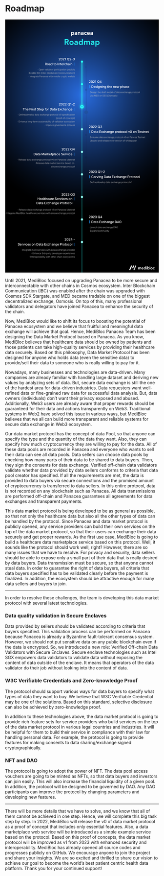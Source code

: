 # Roadmap

![](images/roadmap.png)

Until 2021, MediBloc focused on upgrading Panacea to be more secure and interconnectable with other chains in Cosmos ecosystem. Inter Blockchain Communication (IBC) was enabled after the chain was upgraded with Cosmos SDK Stargate, and MED became tradable on one of the biggest decentralized exchange, Osmosis. On top of this, many professional validators and delegators have joined Panacea to enhance the security of the chain.

Now, MediBloc would like to shift its focus to boosting the potential of Panacea ecosystem and we believe that fruitful and meaningful data exchange will achieve that goal. Hence, MediBloc Panacea Team has been designing the Data Market Protocol based on Panacea. As you know, MediBloc believes that healthcare data should be owned by patients and those patients can take high-quality services by providing their healthcare data securely. Based on this philosophy, Data Market Protocol has been designed for anyone who holds data (even the sensitive data) to provide/sell their data to someone who is really willing to pay for it.

Nowadays, many businesses and technologies are data-driven. Many companies are already familiar with handling large dataset and deriving new values by analyzing sets of data. But, secure data exchange is still the one of the hardest area for data-driven industries. Data requesters want well-refined data or fine-grained raw data for successful data analysis. But, data owners (individuals) don’t want their privacy exposed and abused. Additionally, Web3 users are already aware that proper rewards should be guaranteed for their data and actions transparently on Web3. Traditional systems in Web2 have solved this issue in various ways, but MediBloc believes that we all can build more transparent and reliable systems for secure data exchange in Web3 ecosystem. 

Our data market protocol has the concept of data Pool, so that anyone can specify the type and the quantity of the data they want. Also, they can specify how much cryptocurrency they are willing to pay for the data. All of these data pools are recorded in Panacea and everyone who wants to sell their data can see all data pools. Data sellers can choose data pools by checking how many parts of their data to be shared to data buyers. Then, they sign the consents for data exchange. Verified off-chain data validators validate whether data provided by data sellers conforms to criteria that data pool creator has specified. If all the requirements are met, the data is provided to data buyers via secure connections and the promised amount of cryptocurrency is transferred to data sellers. In this entire protocol, data is not recorded on any blockchain such as Panacea. All data transmissions are performed off-chain and Panacea guarantees all agreements for data exchanges and transparent payments.

This data market protocol is being developed to be as general as possible, so that not only the healthcare data but also all the other types of data can be handled by the protocol. Since Panacea and data market protocol is publicly opened, any service providers can build their own services on the top of the data market protocol, so that their users can exchange their data securely and get proper rewards. As the first use case, MediBloc is going to build a healthcare data marketplace service based on this protocol.
Well, it sounds like the protocol should work well, right? However, there are so many issues that we have to resolve. For privacy and security, data sellers should be able to expose only a small part of their data that is really desired by data buyers. Data transmission must be secure, so that anyone cannot steal data. In order to guarantee the right of data buyers, all criteria that data buyers specified has to be validated clearly before the payment is finalized. In addition, the ecosystem should be attractive enough for many data sellers and buyers to join. 

---

In order to resolve these challenges, the team is developing this data market protocol with several latest technologies. 

### Data quality validation in Secure Enclaves

Data provided by sellers should be validated according to criteria that buyers specified. This validation process can be performed on Panacea because Panacea is already a Byzantine fault-tolerant consensus system. However, we should not put sensitive data on any public blockchain even if the data is encrypted. So, we introduced a new role: Verified Off-chain Data Validators with Secure Enclaves. Secure enclave technologies such as Intel SGX empowers data validators to validate data without exposing the content of data outside of the enclave. It means that operators of the data validator do their job without looking into the content of data. 

### W3C Verifiable Credentials and Zero-knowledge Proof

The protocol should support various ways for data buyers to specify what types of data they want to buy. We believe that W3C Verifiable Credential may be one of the solutions. Based on this standard, selective disclosure can also be achieved by zero-knowledge proof. 

In addition to these technologies above, the data market protocol is going to provide rich feature sets for service providers who build services on the top of the data market protocol in various legal countries and industries. It will be helpful for them to build their service in compliance with their law for handling personal data. For example, the protocol is going to provide features for making consents to data sharing/exchange signed cryptographically.

### NFT and DAO

The protocol is going to adopt the power of NFT. The data pool access vouchers are going to be minted as NFTs, so that data buyers and investors can join easily. This will also increase the financial liquidity of a given pool. In addition, the protocol will be designed to be governed by DAO. Any DAO participants can improve the protocol by changing parameters and developing new features.

---

There will be more details that we have to solve, and we know that all of them cannot be achieved in one step. Hence, we will complete this big task step by step. In 2022, MediBloc will release the v0 of data market protocol as a proof of concept that includes only essential features. Also, a data marketplace web service will be introduced as a simple example service based on the protocol. Based on this proof of concepts, the data market protocol will be improved as v1 from 2023 with enhanced security and interoperability. MediBloc has already opened all source codes and progresses publicly on GitHub. We encourage anyone to join the project and share your insights. 
We are so excited and thrilled to share our vision to achieve our goal to become the world’s best patient centric health data platform. Thank you for your continued support! 
